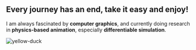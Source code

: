 ## Every journey has an end, take it easy and enjoy!

I am always fascinated by **computer graphics**, and currently doing research in **physics-based animation**, especially **differentiable simulation**.

![yellow-duck](https://user-images.githubusercontent.com/47491676/182266723-b3d46979-5d81-4d30-95c1-e86f290d044f.gif)
<!--
**zhehaoli1999/zhehaoli1999** is a ✨ _special_ ✨ repository because its `README.md` (this file) appears on your GitHub profile.

Here are some ideas to 
get you started:

- 🔭 I’m currently working on ...
- 🌱 I’m currently learning ...
- 👯 I’m looking to collaborate on ...
- 🤔 I’m looking for help with ...
- 💬 Ask me about ...
- 📫 How to reach me: ...
- 😄 Pronouns: ...
- ⚡ Fun fact: ...
-->
